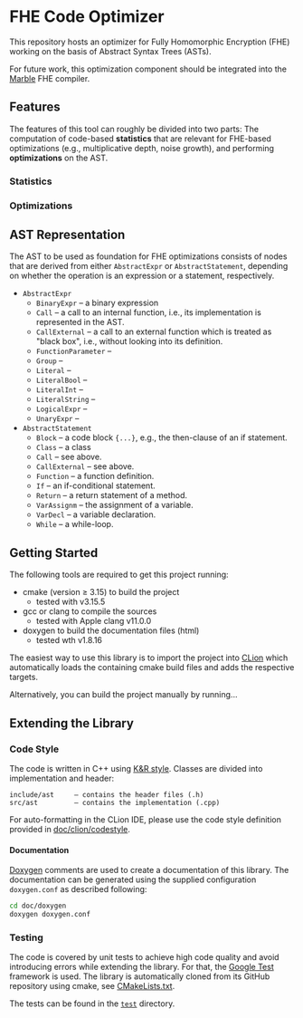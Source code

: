 # FHE Code Optimizer

This repository hosts an optimizer for Fully Homomorphic Encryption (FHE) working on the basis of Abstract Syntax Trees (ASTs).

For future work, this optimization component should be integrated into the [Marble](https://github.com/MarbleHE/Marble) FHE compiler.

## Features

The features of this tool can roughly be divided into two parts: 
The computation of code-based **statistics** that are relevant for FHE-based optimizations (e.g., multiplicative depth, noise growth), and performing **optimizations** on the AST.

### Statistics


### Optimizations


## AST Representation

The AST to be used as foundation for FHE optimizations consists of nodes that are derived from either `AbstractExpr` or `AbstractStatement`, depending on whether the operation is an expression or a statement, respectively.

- `AbstractExpr`
    - `BinaryExpr` – a binary expression 
    - `Call` – a call to an internal function, i.e., its implementation is represented in the AST.
    - `CallExternal` – a call to an external function which is treated as "black box", i.e., without looking into its definition.
    - `FunctionParameter` – 
    - `Group` – 
    - `Literal` – 
    - `LiteralBool` – 
    - `LiteralInt` – 
    - `LiteralString` – 
    - `LogicalExpr` – 
    - `UnaryExpr` – 
- `AbstractStatement`
    - `Block` – a code block `{...}`, e.g., the then-clause of an if statement.
    - `Class` – a class 
    - `Call` – see above.
    - `CallExternal` –  see above.
    - `Function` – a function definition.
    - `If` – an if-conditional statement.
    - `Return` – a return statement of a method.
    - `VarAssignm` – the assignment of a variable.
    - `VarDecl` – a variable declaration.
    - `While` – a while-loop.

## Getting Started

The following tools are required to get this project running:
- cmake (version ≥ 3.15) to build the project
    - tested with v3.15.5
- gcc or clang to compile the sources
    - tested with Apple clang v11.0.0
- doxygen to build the documentation files (html)
    - tested wth v1.8.16

The easiest way to use this library is to import the project into [CLion](https://www.jetbrains.com/clion/) which automatically loads the containing cmake build files and adds the respective targets.

Alternatively, you can build the project manually by running...


## Extending the Library

### Code Style

The code is written in C++ using [K&R style](https://en.wikipedia.org/wiki/Indentation_style#K&R_style). Classes are divided into implementation and header:

```
include/ast     – contains the header files (.h)
src/ast         – contains the implementation (.cpp)
```

For auto-formatting in the CLion IDE, please use the code style definition provided in [doc/clion/codestyle](doc/clion/codestyle).

#### Documentation

[Doxygen](http://www.doxygen.nl/manual/index.html) comments are used to create a documentation of this library. 
The documentation can be generated using the supplied configuration `doxygen.conf` as described following:

```bash
cd doc/doxygen
doxygen doxygen.conf
```

### Testing

The code is covered by unit tests to achieve high code quality and avoid introducing errors while extending the library.
For that, the [Google Test]() framework is used.
The library is automatically cloned from its GitHub repository using cmake, see [CMakeLists.txt](test/CMakeLists.txt).

The tests can be found in the [`test`](test/) directory.



